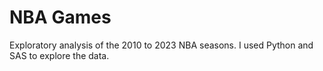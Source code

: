 # NBA Games

Exploratory analysis of the 2010 to 2023 NBA seasons. I used Python and SAS to explore the data.
